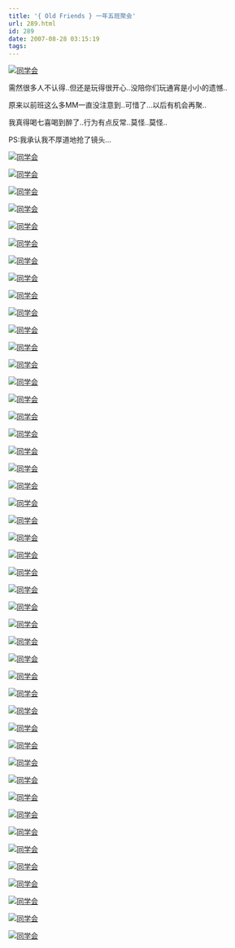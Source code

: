 ```yaml
---
title: '{ Old Friends } 一年五班聚会'
url: 289.html
id: 289
date: 2007-08-28 03:15:19
tags:
---
```


[![同学会](http://cai13.info/blog_pic/0825/small/index.jpg)](http://cai13.info/blog_pic/0825/index.jpg)

需然很多人不认得..但还是玩得很开心..没陪你们玩通宵是小小的遗憾..

原来以前班这么多MM一直没注意到..可惜了...以后有机会再聚..

我真得喝七喜喝到醉了..行为有点反常..莫怪..莫怪..

PS:我承认我不厚道地抢了镜头...

[![同学会](http://cai13.info/blog_pic/0825/small/01.jpg)](http://cai13.info/blog_pic/0825/01.jpg)

[![同学会](http://cai13.info/blog_pic/0825/small/02.jpg)](http://cai13.info/blog_pic/0825/02.jpg)

[![同学会](http://cai13.info/blog_pic/0825/small/03.jpg)](http://cai13.info/blog_pic/0825/03.jpg)

[![同学会](http://cai13.info/blog_pic/0825/small/04.jpg)](http://cai13.info/blog_pic/0825/04.jpg)

[![同学会](http://cai13.info/blog_pic/0825/small/05.jpg)](http://cai13.info/blog_pic/0825/05.jpg)

[![同学会](http://cai13.info/blog_pic/0825/small/06.jpg)](http://cai13.info/blog_pic/0825/06.jpg)

[![同学会](http://cai13.info/blog_pic/0825/small/07.jpg)](http://cai13.info/blog_pic/0825/07.jpg)

[![同学会](http://cai13.info/blog_pic/0825/small/08.jpg)](http://cai13.info/blog_pic/0825/08.jpg)

[![同学会](http://cai13.info/blog_pic/0825/small/09.jpg)](http://cai13.info/blog_pic/0825/09.jpg)

[![同学会](http://cai13.info/blog_pic/0825/small/10.jpg)](http://cai13.info/blog_pic/0825/10.jpg)

[![同学会](http://cai13.info/blog_pic/0825/small/11.jpg)](http://cai13.info/blog_pic/0825/11.jpg)

[![同学会](http://cai13.info/blog_pic/0825/small/12.jpg)](http://cai13.info/blog_pic/0825/12.jpg)

[![同学会](http://cai13.info/blog_pic/0825/small/13.jpg)](http://cai13.info/blog_pic/0825/13.jpg)

[![同学会](http://cai13.info/blog_pic/0825/small/14.jpg)](http://cai13.info/blog_pic/0825/14.jpg)

[![同学会](http://cai13.info/blog_pic/0825/small/15.jpg)](http://cai13.info/blog_pic/0825/15.jpg)

[![同学会](http://cai13.info/blog_pic/0825/small/16.jpg)](http://cai13.info/blog_pic/0825/16.jpg)

[![同学会](http://cai13.info/blog_pic/0825/small/17.jpg)](http://cai13.info/blog_pic/0825/17.jpg)

[![同学会](http://cai13.info/blog_pic/0825/small/18.jpg)](http://cai13.info/blog_pic/0825/18.jpg)

[![同学会](http://cai13.info/blog_pic/0825/small/19.jpg)](http://cai13.info/blog_pic/0825/19.jpg)

[![同学会](http://cai13.info/blog_pic/0825/small/20.jpg)](http://cai13.info/blog_pic/0825/20.jpg)

[![同学会](http://cai13.info/blog_pic/0825/small/21.jpg)](http://cai13.info/blog_pic/0825/21.jpg)

[![同学会](http://cai13.info/blog_pic/0825/small/22.jpg)](http://cai13.info/blog_pic/0825/22.jpg)

[![同学会](http://cai13.info/blog_pic/0825/small/23.jpg)](http://cai13.info/blog_pic/0825/23.jpg)

[![同学会](http://cai13.info/blog_pic/0825/small/24.jpg)](http://cai13.info/blog_pic/0825/24.jpg)

[![同学会](http://cai13.info/blog_pic/0825/small/25.jpg)](http://cai13.info/blog_pic/0825/25.jpg)

[![同学会](http://cai13.info/blog_pic/0825/small/26.jpg)](http://cai13.info/blog_pic/0825/26.jpg)

[![同学会](http://cai13.info/blog_pic/0825/small/27.jpg)](http://cai13.info/blog_pic/0825/27.jpg)

[![同学会](http://cai13.info/blog_pic/0825/small/28.jpg)](http://cai13.info/blog_pic/0825/28.jpg)

[![同学会](http://cai13.info/blog_pic/0825/small/29.jpg)](http://cai13.info/blog_pic/0825/29.jpg)

[![同学会](http://cai13.info/blog_pic/0825/small/30.jpg)](http://cai13.info/blog_pic/0825/30.jpg)

[![同学会](http://cai13.info/blog_pic/0825/small/31.jpg)](http://cai13.info/blog_pic/0825/31.jpg)

[![同学会](http://cai13.info/blog_pic/0825/small/32.jpg)](http://cai13.info/blog_pic/0825/32.jpg)

[![同学会](http://cai13.info/blog_pic/0825/small/33.jpg)](http://cai13.info/blog_pic/0825/33.jpg)

[![同学会](http://cai13.info/blog_pic/0825/small/34.jpg)](http://cai13.info/blog_pic/0825/34.jpg)

[![同学会](http://cai13.info/blog_pic/0825/small/35.jpg)](http://cai13.info/blog_pic/0825/35.jpg)

[![同学会](http://cai13.info/blog_pic/0825/small/36.jpg)](http://cai13.info/blog_pic/0825/36.jpg)

[![同学会](http://cai13.info/blog_pic/0825/small/37.jpg)](http://cai13.info/blog_pic/0825/37.jpg)

[![同学会](http://cai13.info/blog_pic/0825/small/38.jpg)](http://cai13.info/blog_pic/0825/38.jpg)

[![同学会](http://cai13.info/blog_pic/0825/small/39.jpg)](http://cai13.info/blog_pic/0825/39.jpg)

[![同学会](http://cai13.info/blog_pic/0825/small/40.jpg)](http://cai13.info/blog_pic/0825/40.jpg)

[![同学会](http://cai13.info/blog_pic/0825/small/41.jpg)](http://cai13.info/blog_pic/0825/41.jpg)

[![同学会](http://cai13.info/blog_pic/0825/small/42.jpg)](http://cai13.info/blog_pic/0825/42.jpg)

[![同学会](http://cai13.info/blog_pic/0825/small/43.jpg)](http://cai13.info/blog_pic/0825/43.jpg)

[![同学会](http://cai13.info/blog_pic/0825/small/44.jpg)](http://cai13.info/blog_pic/0825/44.jpg)

[![同学会](http://cai13.info/blog_pic/0825/small/45.jpg)](http://cai13.info/blog_pic/0825/45.jpg)

[![同学会](http://cai13.info/blog_pic/0825/small/46.jpg)](http://cai13.info/blog_pic/0825/46.jpg)